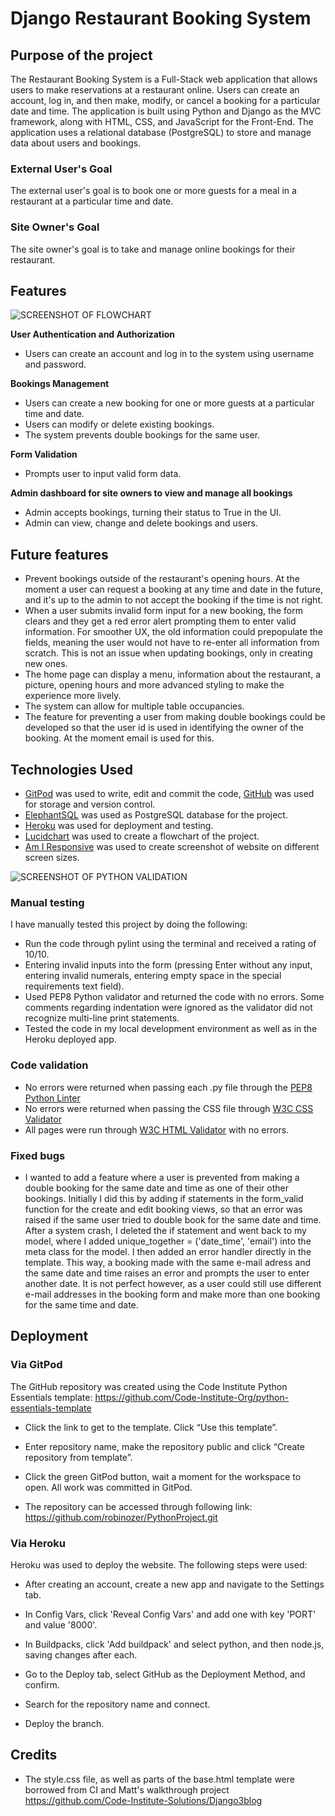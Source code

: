 # Django Restaurant Booking System #

## Purpose of the project ##
The Restaurant Booking System is a Full-Stack web application that allows users to make reservations at a restaurant online. Users can create an account, log in, and then make, modify, or cancel a booking for a particular date and time. The application is built using Python and Django as the MVC framework, along with HTML, CSS, and JavaScript for the Front-End. The application uses a relational database (PostgreSQL) to store and manage data about users and bookings.

### External User's Goal ###
The external user's goal is to book one or more guests for a meal in a restaurant at a particular time and date.

### Site Owner's Goal ###
The site owner's goal is to take and manage online bookings for their restaurant.


## Features ##

![SCREENSHOT OF FLOWCHART]()

__User Authentication and Authorization__
-   Users can create an account and log in to the system using username and password.

__Bookings Management__
-   Users can create a new booking for one or more guests at a particular time and date.
-   Users can modify or delete existing bookings.
-   The system prevents double bookings for the same user.

__Form Validation__
-	Prompts user to input valid form data.

__Admin dashboard for site owners to view and manage all bookings__
-   Admin accepts bookings, turning their status to True in the UI.
-   Admin can view, change and delete bookings and users.

## Future features ##
- Prevent bookings outside of the restaurant's opening hours. At the moment a user can request a booking at any time and date in the future, and it's up to the admin to not accept the booking if the time is not right.
- When a user submits invalid form input for a new booking, the form clears and they get a red error alert prompting them to enter valid information. For smoother UX, the old information could prepopulate the fields, meaning the user would not have to re-enter all information from scratch. This is not an issue when updating bookings, only in creating new ones.
- The home page can display a menu, information about the restaurant, a picture, opening hours and more advanced styling to make the experience more lively.
- The system can allow for multiple table occupancies.
- The feature for preventing a user from making double bookings could be developed so that the user id is used in identifying the owner of the booking. At the moment email is used for this.


## Technologies Used ##
- [GitPod](https://gitpod.io/) was used to write, edit and commit the code, [GitHub](https://github.com/) was used for storage and version control.
- [ElephantSQL](https://www.elephantsql.com/) was used as PostgreSQL database for the project.
- [Heroku](https://www.heroku.com/) was used for deployment and testing.
- [Lucidchart](https://www.lucidchart.com/pages/) was used to create a flowchart of the project.
- [Am I Responsive](https://ui.dev/amiresponsive) was used to create screenshot of website on different screen sizes.


![SCREENSHOT OF PYTHON VALIDATION](media/screenshot-python-linter.png)

### Manual testing ###
I have manually tested this project by doing the following:
- Run the code through pylint using the terminal and received a rating of 10/10.
- Entering invalid inputs into the form (pressing Enter without any input, entering invalid numerals, entering empty space in the special requirements text field).
- Used PEP8 Python validator and returned the code with no errors. Some comments regarding indentation were ignored as the validator did not recognize multi-line print statements.
- Tested the code in my local development environment as well as in the Heroku deployed app.




### Code validation ###
- No errors were returned when passing each .py file through the [PEP8 Python Linter](https://pep8ci.herokuapp.com/)
- No errors were returned when passing the CSS file through [W3C CSS Validator](https://jigsaw.w3.org/css-validator/validator)
- All pages were run through [W3C HTML Validator](https://validator.w3.org/) with no errors.

### Fixed bugs ###

- I wanted to add a feature where a user is prevented from making a double booking for the same date and time as one of their other bookings. Initially I did this by adding if statements in the form_valid function for the create and edit booking views, so that an error was raised if the same user tried to double book for the same date and time. After a system crash, I deleted the if statement and went back to my model, where I added unique_together = ('date_time', 'email') into the meta class for the model. I then added an error handler directly in the template. This way, a booking made with the same e-mail adress and the same date and time raises an error and prompts the user to enter another date. It is not perfect however, as a user could still use different e-mail addresses in the booking form and make more than one booking for the same time and date.

## Deployment ##

### Via GitPod ###
The GitHub repository was created using the Code Institute Python Essentials template:
https://github.com/Code-Institute-Org/python-essentials-template
- Click the link to get to the template. Click “Use this template”.
- Enter repository name, make the repository public and click “Create repository from template”.
- Click the green GitPod button, wait a moment for the workspace to open. All work was committed in GitPod.

- The repository can be accessed through following link: https://github.com/robinozer/PythonProject.git

### Via Heroku ###
Heroku was used to deploy the website. The following steps were used:
- After creating an account, create a new app and navigate to the Settings tab.
- In Config Vars, click 'Reveal Config Vars' and add one with key 'PORT' and value '8000'.
- In Buildpacks, click 'Add buildpack' and select python, and then node.js, saving changes after each.

- Go to the Deploy tab, select GitHub as the Deployment Method, and confirm.
- Search for the repository name and connect.
- Deploy the branch.

## Credits ##
- The style.css file, as well as parts of the base.html template were borrowed from CI and Matt's walkthrough project https://github.com/Code-Institute-Solutions/Django3blog


